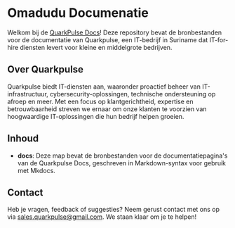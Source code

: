 # Omadudu Documenatie

Welkom bij de [QuarkPulse Docs](https://quarkpulse.github.io/docs/)! Deze repository bevat de bronbestanden voor de documentatie van Quarkpulse, een IT-bedrijf in Suriname dat IT-for-hire diensten levert voor kleine en middelgrote bedrijven.

## Over Quarkpulse

Quarkpulse biedt IT-diensten aan, waaronder proactief beheer van IT-infrastructuur, cybersecurity-oplossingen, technische ondersteuning op afroep en meer. Met een focus op klantgerichtheid, expertise en betrouwbaarheid streven we ernaar om onze klanten te voorzien van hoogwaardige IT-oplossingen die hun bedrijf helpen groeien.

## Inhoud

- **docs**: Deze map bevat de bronbestanden voor de documentatiepagina's van de Quarkpulse Docs, geschreven in Markdown-syntax voor gebruik met Mkdocs.

## Contact

Heb je vragen, feedback of suggesties? Neem gerust contact met ons op via [sales.quarkpulse@gmail.com](mailto:sales.quarkpulse@gmail.com). We staan klaar om je te helpen!

